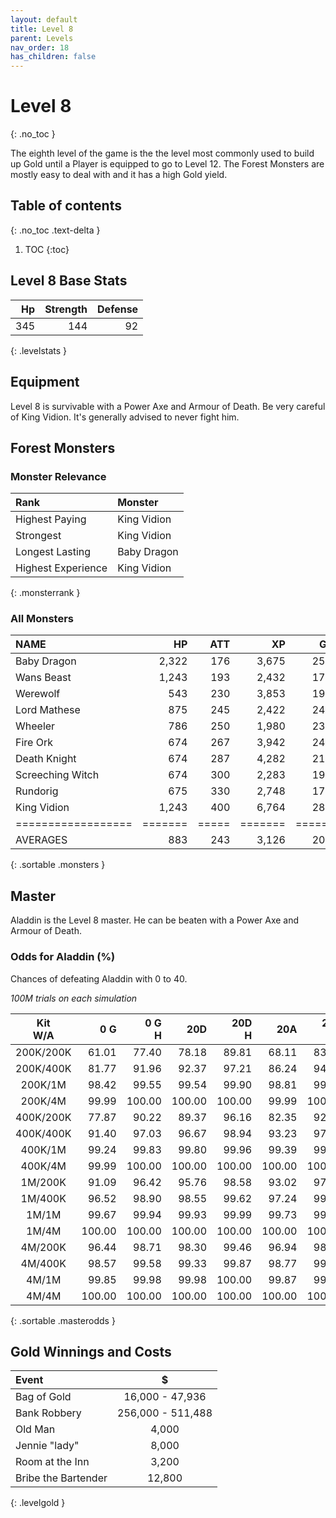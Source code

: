 ```yaml
---
layout: default
title: Level 8
parent: Levels
nav_order: 18
has_children: false
---
```

# Level 8
{: .no_toc }

The eighth level of the game is the the level most commonly used to build up Gold until a Player is equipped to go to Level 12. The Forest Monsters are mostly easy to deal with and it has a high Gold yield.

## Table of contents
{: .no_toc .text-delta }

1. TOC
{:toc}

## Level 8 Base Stats

|  Hp | Strength | Defense |
|----:|---------:|--------:|
| 345 |      144 |      92 |
{: .levelstats }
  
## Equipment

Level 8 is survivable with a Power Axe and Armour of Death. Be very careful of King Vidion. It's generally advised to never fight him.

## Forest Monsters

### Monster Relevance

| Rank               | Monster     |
|:-------------------|:------------|
| Highest Paying     | King Vidion |
| Strongest          | King Vidion |
| Longest Lasting    | Baby Dragon |
| Highest Experience | King Vidion |
{: .monsterrank }
  
### All Monsters

| NAME             |    HP | ATT |    XP |   GOLD | RARE | WEAPON              | 
|:-----------------|------:|----:|------:|-------:|:-----|:--------------------|
| Baby Dragon      | 2,322 | 176 | 3,675 | 25,863 | No   | Dragon Smoke        | 
| Wans Beast       | 1,243 | 193 | 2,432 | 17,141 | No   | Crushing Embrace    | 
| Werewolf         |   543 | 230 | 3,853 | 19,474 | No   | Fangs               | 
| Lord Mathese     |   875 | 245 | 2,422 | 24,935 | No   | Fencing Sword       | 
| Wheeler          |   786 | 250 | 1,980 | 23,433 | Yes  | Annoying Laugh      | 
| Fire Ork         |   674 | 267 | 3,942 | 24,933 | No   | FireBall            | 
| Death Knight     |   674 | 287 | 4,282 | 21,923 | No   | Huge Silver Sword   | 
| Screeching Witch |   674 | 300 | 2,283 | 19,753 | No   | Spell Of Ice        | 
| Rundorig         |   675 | 330 | 2,748 | 17,853 | No   | Poison Claws        | 
| King Vidion      | 1,243 | 400 | 6,764 | 28,575 | No   | Long Sword Of Death | 
|==================|=======|=====|=======|========|======|=====================|
| AVERAGES         |   883 | 243 | 3,126 | 20,353 |      |                     | 
{: .sortable .monsters }
  
## Master

Aladdin is the Level 8 master. He can be beaten with a Power Axe and Armour of Death.

### Odds for Aladdin (%)

Chances of defeating Aladdin with 0 to 40.  
  
*100M trials on each simulation*

| Kit<br>W/A |    0 G | 0 G<br>H | 20D<br> | 20D<br>H | 20A<br> | 20A<br>H |
|:----------:|-------:|---------:|--------:|---------:|--------:|---------:|
| 200K/200K  |  61.01 |    77.40 |   78.18 |    89.81 |   68.11 |    83.43 |
| 200K/400K  |  81.77 |    91.96 |   92.37 |    97.21 |   86.24 |    94.47 |
| 200K/1M    |  98.42 |    99.55 |   99.54 |    99.90 |   98.81 |    99.69 |
| 200K/4M    |  99.99 |   100.00 |  100.00 |   100.00 |   99.99 |   100.00 |
| 400K/200K  |  77.87 |    90.22 |   89.37 |    96.16 |   82.35 |    92.47 |
| 400K/400K  |  91.40 |    97.03 |   96.67 |    98.94 |   93.23 |    97.74 |
| 400K/1M    |  99.24 |    99.83 |   99.80 |    99.96 |   99.39 |    99.87 |
| 400K/4M    |  99.99 |   100.00 |  100.00 |   100.00 |  100.00 |   100.00 |
| 1M/200K    |  91.09 |    96.42 |   95.76 |    98.58 |   93.02 |    97.27 |
| 1M/400K    |  96.52 |    98.90 |   98.55 |    99.62 |   97.24 |    99.15 |
| 1M/1M      |  99.67 |    99.94 |   99.93 |    99.99 |   99.73 |    99.96 |
| 1M/4M      | 100.00 |   100.00 |  100.00 |   100.00 |  100.00 |   100.00 |
| 4M/200K    |  96.44 |    98.71 |   98.30 |    99.46 |   96.94 |    98.90 |
| 4M/400K    |  98.57 |    99.58 |   99.33 |    99.87 |   98.77 |    99.64 |
| 4M/1M      |  99.85 |    99.98 |   99.98 |   100.00 |   99.87 |    99.99 |
| 4M/4M      | 100.00 |   100.00 |  100.00 |   100.00 |  100.00 |   100.00 |
{: .sortable .masterodds }
  
## Gold Winnings and Costs

| Event               | $                 |
|:--------------------|:-----------------:|
| Bag of Gold         | 16,000 - 47,936   |
| Bank Robbery        | 256,000 - 511,488 |
| Old Man             | 4,000             |
| Jennie "lady"       | 8,000             |
| Room at the Inn     | 3,200             |
| Bribe the Bartender | 12,800            |
{: .levelgold }
  


